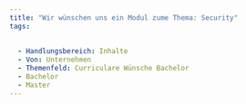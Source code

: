 ```yaml
---
title: "Wir wünschen uns ein Modul zume Thema: Security"
tags:
  
  
  - Handlungsbereich: Inhalte
  - Von: Unternehmen
  - Themenfeld: Curriculare Wünsche Bachelor
  - Bachelor
  - Master
---
```

